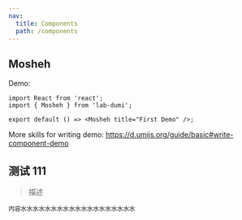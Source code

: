 ```yaml
---
nav:
  title: Components
  path: /components
---
```


## Mosheh

Demo:

```tsx
import React from 'react';
import { Mosheh } from 'lab-dumi';

export default () => <Mosheh title="First Demo" />;
```

More skills for writing demo: https://d.umijs.org/guide/basic#write-component-demo

## 测试 111

> 描述

```
内容水水水水水水水水水水水水水水水水水水水

```
